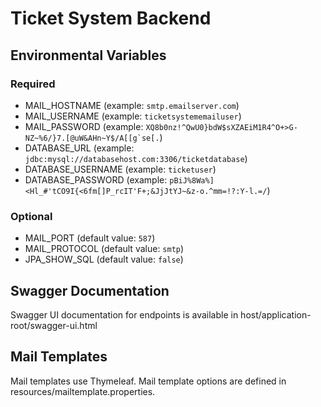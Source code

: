 # Ticket System Backend


## Environmental Variables

### Required
* MAIL_HOSTNAME (example: ```smtp.emailserver.com```)
* MAIL_USERNAME (example: ```ticketsystememailuser```)
* MAIL_PASSWORD (example: ```XQ8b0nz!^QwU0}bdW$sXZAEiM1R4^O+>G-NZ~%6/}7.[@uW&AHn~Y$/A[[g`se[.```)
* DATABASE_URL (example: ```jdbc:mysql://databasehost.com:3306/ticketdatabase```)
* DATABASE_USERNAME (example: ```ticketuser```)
* DATABASE_PASSWORD (example: ```pBiJ%8Wa%]<Hl_#'tCO9I{<6fm[]P_rcIT'F+;&JjJtYJ~&z-o.^mm=!?:Y-l.=/```)

### Optional
* MAIL_PORT (default value: ```587```)
* MAIL_PROTOCOL (default value: ```smtp```)
* JPA_SHOW_SQL (default value: ```false```)


## Swagger Documentation

Swagger UI documentation for endpoints is available in host/application-root/swagger-ui.html

## Mail Templates

Mail templates use Thymeleaf. Mail template options are defined in resources/mailtemplate.properties.